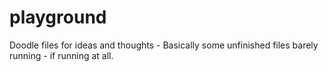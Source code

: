 playground
==========

Doodle files for ideas and thoughts - Basically some unfinished files barely running - if running at all.
